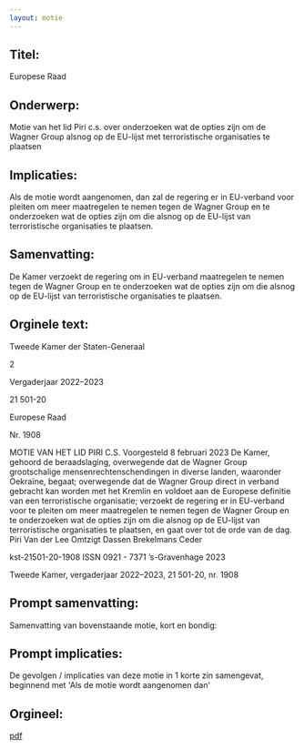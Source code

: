 ```yaml
---
layout: motie
---
```

## Titel:
Europese Raad
## Onderwerp:
Motie van het lid Piri c.s. over onderzoeken wat de opties zijn om de Wagner Group alsnog op de EU-lijst met terroristische organisaties te plaatsen
## Implicaties:

Als de motie wordt aangenomen, dan zal de regering er in EU-verband voor pleiten om meer maatregelen te nemen tegen de Wagner Group en te onderzoeken wat de opties zijn om die alsnog op de EU-lijst van terroristische organisaties te plaatsen.
## Samenvatting:

De Kamer verzoekt de regering om in EU-verband maatregelen te nemen tegen de Wagner Group en te onderzoeken wat de opties zijn om die alsnog op de EU-lijst van terroristische organisaties te plaatsen.
## Orginele text:


Tweede Kamer der Staten-Generaal

2

Vergaderjaar 2022–2023

21 501-20

Europese Raad

Nr. 1908

MOTIE VAN HET LID PIRI C.S.
Voorgesteld 8 februari 2023
De Kamer,
gehoord de beraadslaging,
overwegende dat de Wagner Group grootschalige mensenrechtenschendingen in diverse landen, waaronder Oekraïne, begaat;
overwegende dat de Wagner Group direct in verband gebracht kan
worden met het Kremlin en voldoet aan de Europese definitie van een
terroristische organisatie;
verzoekt de regering er in EU-verband voor te pleiten om meer maatregelen te nemen tegen de Wagner Group en te onderzoeken wat de opties
zijn om die alsnog op de EU-lijst van terroristische organisaties te
plaatsen,
en gaat over tot de orde van de dag.
Piri
Van der Lee
Omtzigt
Dassen
Brekelmans
Ceder

kst-21501-20-1908
ISSN 0921 - 7371
’s-Gravenhage 2023

Tweede Kamer, vergaderjaar 2022–2023, 21 501-20, nr. 1908


## Prompt samenvatting:
Samenvatting van bovenstaande motie, kort en bondig:


## Prompt implicaties:
De gevolgen / implicaties van deze motie in 1 korte zin samengevat, beginnend met 'Als de motie wordt aangenomen dan' 

## Orgineel:
[pdf](https://gegevensmagazijn.tweedekamer.nl/OData/v4/2.0/Document(48964b57-e1d3-442e-95a8-149923217bc5)/resource)
